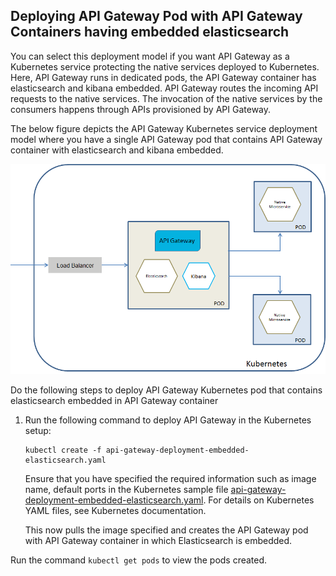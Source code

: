 ## Deploying API Gateway Pod with API Gateway Containers having embedded elasticsearch

You can select this deployment model if you want API Gateway as a Kubernetes service protecting the native services deployed to Kubernetes. Here, API Gateway runs in dedicated pods, the API Gateway container has elasticsearch and kibana embedded. API Gateway routes the incoming API requests to the native services. The invocation of the native services by the consumers happens through APIs provisioned by API Gateway.

The below figure depicts the API Gateway Kubernetes service deployment model where you have a single API Gateway pod that contains API Gateway container with elasticsearch and kibana embedded. 

![single_pod_with_gateway_elasticsearch](../images/single_pod_with_gateway_elasticsearch.png)

Do the following steps to deploy API Gateway Kubernetes pod that contains elasticsearch embedded in API Gateway container
   
1. Run the following command to deploy API Gateway in the Kubernetes setup:

   ```
   kubectl create -f api-gateway-deployment-embedded-elasticsearch.yaml
   ```
   
   Ensure that you have specified the required information such as image name, default ports in the Kubernetes sample file [api-gateway-deployment-embedded-elasticsearch.yaml](api-gateway-deployment-embedded-elasticsearch.yaml). For details on Kubernetes YAML files, see Kubernetes documentation. 
   
   This now pulls the image specified and creates the API Gateway pod with API Gateway container in which Elasticsearch is embedded. 
   
Run the command `kubectl get pods` to view the pods created.

